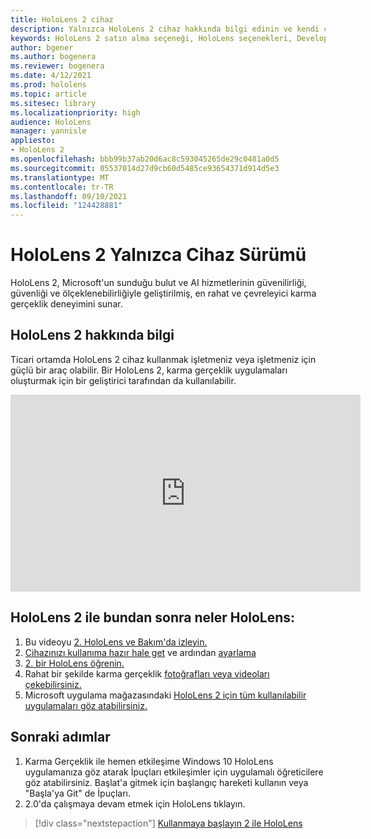 ```yaml
---
title: HoloLens 2 cihaz
description: Yalnızca HoloLens 2 cihaz hakkında bilgi edinin ve kendi cihazlarınızı edindikten sonra ne yapacaklarını öğrenin.
keywords: HoloLens 2 satın alma seçeneği, HoloLens seçenekleri, Developer Edition
author: bgener
ms.author: bogenera
ms.reviewer: bogenera
ms.date: 4/12/2021
ms.prod: hololens
ms.topic: article
ms.sitesec: library
ms.localizationpriority: high
audience: HoloLens
manager: yannisle
appliesto:
- HoloLens 2
ms.openlocfilehash: bbb99b37ab20d6ac8c593045265de29c0481a0d5
ms.sourcegitcommit: 05537014d27d9cb60d5485ce93654371d914d5e3
ms.translationtype: MT
ms.contentlocale: tr-TR
ms.lasthandoff: 09/10/2021
ms.locfileid: "124428881"
---
```

# <a name="hololens-2-device-only-edition"></a>HoloLens 2 Yalnızca Cihaz Sürümü

HoloLens 2, Microsoft'un sunduğu bulut ve AI hizmetlerinin güvenilirliği, güvenliği ve ölçeklenebilirliğiyle geliştirilmiş, en rahat ve çevreleyici karma gerçeklik deneyimini sunar.

## <a name="learn-about-hololens-2"></a>HoloLens 2 hakkında bilgi
Ticari ortamda HoloLens 2 cihaz kullanmak işletmeniz veya işletmeniz için güçlü bir araç olabilir. Bir HoloLens 2, karma gerçeklik uygulamaları oluşturmak için bir geliştirici tarafından da kullanılabilir.

<iframe width="560" height="315" src="https://www.youtube.com/embed/XwOnHqiNAeU" frameborder="0" allow="accelerometer; autoplay; clipboard-write; encrypted-media; gyroscope; picture-in-picture" allowfullscreen></iframe>

## <a name="heres-what-to-do-next-with-the-hololens-2"></a>HoloLens 2 ile bundan sonra neler HoloLens:

1. Bu videoyu [2. HoloLens ve Bakım'da izleyin.](/hololens/hololens2-maintenance##HoloLens-2-Use-and-Care)
1. [Cihazınızı kullanıma hazır hale get](/hololens/hololens2-setup) ve ardından [ayarlama](/hololens/hololens2-start)
1. [2. bir HoloLens öğrenin.](/hololens/holographic-home)
1. Rahat bir şekilde karma gerçeklik [fotoğrafları veya videoları çekebilirsiniz.](/hololens/holographic-photos-and-videos)
1. Microsoft uygulama mağazasındaki [HoloLens 2 için tüm kullanılabilir uygulamaları göz atabilirsiniz.](/hololens/holographic-store-apps)

## <a name="next-steps"></a>Sonraki adımlar

1. Karma Gerçeklik ile hemen etkileşime Windows 10 HoloLens uygulamanıza göz atarak İpuçları etkileşimler için uygulamalı öğreticilere göz atabilirsiniz.  Başlat'a gitmek için başlangıç hareketi kullanın veya "Başla'ya Git" de İpuçları.
1. 2.0'da çalışmaya devam etmek için HoloLens tıklayın.

> [!div class="nextstepaction"]
> [Kullanmaya başlayın 2 ile HoloLens](hololens2-basic-usage.md)